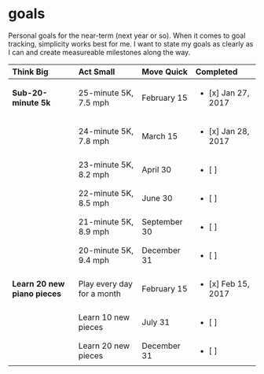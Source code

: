 # goals

Personal goals for the near-term (next year or so). When it comes to goal tracking, simplicity works best for me. I want to state my goals as clearly as I can and create measureable milestones along the way.


| Think Big | Act Small | Move Quick | Completed |
|:---|:---|:---|:---|
| **Sub-20-minute 5k** | 25-minute 5K, 7.5 mph | February 15 | <ul><li> [x] Jan 27, 2017 </li></ul> |
| | 24-minute 5K, 7.8 mph | March 15 | <ul><li> [x] Jan 28, 2017 </li></ul> |
| | 23-minute 5K, 8.2 mph | April 30 | <ul><li> [ ] </li></ul> |
| | 22-minute 5K, 8.5 mph | June 30 | <ul><li> [ ] </li></ul> |
| | 21-minute 5K, 8.9 mph | September 30 | <ul><li> [ ] </li></ul> |
| | 20-minute 5K, 9.4 mph | December 31 | <ul><li> [ ] </li></ul> |
| **Learn 20 new piano pieces** | Play every day for a month | February 15 | <ul><li> [x] Feb 15, 2017 </li></ul> |
| | Learn 10 new pieces | July 31 | <ul><li> [ ] </li></ul> |
| | Learn 20 new pieces | December 31 | <ul><li> [ ] </li></ul> |
